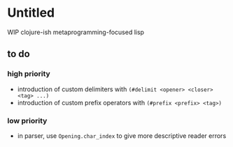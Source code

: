# Untitled

WIP clojure-ish metaprogramming-focused lisp

## to do
### high priority
* introduction of custom delimiters with `(#delimit <opener> <closer> <tag> ...)`
* introduction of custom prefix operators with `(#prefix <prefix> <tag>)` 

### low priority
* in parser, use `Opening.char_index` to give more descriptive reader errors
